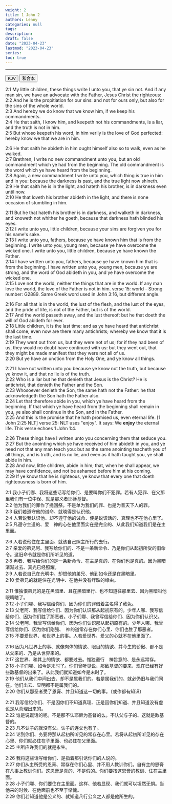 ```yaml
---
weight: 2
title: 1 John 2
authors: Lenny
categories: null
tags: 
description: 
draft: false
date: "2023-04-23"
lastmod: "2023-04-23"
series:
toc: true
---
```



<!--more-->
---

<!-- Tab links -->
<div class="tab">
  <button class="tablinks active" onclick="tablabel(event, 'english')">KJV</button>
  <button class="tablinks" onclick="tablabel(event, 'chinese')">和合本</button>
  
</div>

<!-- Tab content -->
<div id="english" class="tabcontent" style="display:block">

2:1 My little children, these things write I unto you, that ye sin not. And if any man sin, we have an advocate with the Father, Jesus Christ the righteous:  
2:2 And he is the propitiation for our sins: and not for ours only, but also for the sins of the whole world.  
2:3 And hereby we do know that we know him, if we keep his commandments.  
2:4 He that saith, I know him, and keepeth not his commandments, is a liar, and the truth is not in him.  
2:5 But whoso keepeth his word, in him verily is the love of God perfected: hereby know we that we are in him.  

2:6 He that saith he abideth in him ought himself also so to walk, even as he walked.  
2:7 Brethren, I write no new commandment unto you, but an old commandment which ye had from the beginning. The old commandment is the word which ye have heard from the beginning.  
2:8 Again, a new commandment I write unto you, which thing is true in him and in you: because the darkness is past, and the true light now shineth.  
2:9 He that saith he is in the light, and hateth his brother, is in darkness even until now.  
2:10 He that loveth his brother abideth in the light, and there is none occasion of stumbling in him.  

2:11 But he that hateth his brother is in darkness, and walketh in darkness, and knoweth not whither he goeth, because that darkness hath blinded his eyes.  
2:12 I write unto you, little children, because your sins are forgiven you for his name's sake.  
2:13 I write unto you, fathers, because ye have known him that is from the beginning. I write unto you, young men, because ye have overcome the wicked one. I write unto you, little children, because ye have known the Father.  
2:14 I have written unto you, fathers, because ye have known him that is from the beginning. I have written unto you, young men, because ye are strong, and the word of God abideth in you, and ye have overcome the wicked one.  
2:15 Love not the world, neither the things that are in the world. If any man love the world, the love of the Father is not in him. <a class ="marginnote">verse 15: world - Strong number: G2889.  Same Greek word used in John 3:16, but different angle.</a>  

2:16 For all that is in the world, the lust of the flesh, and the lust of the eyes, and the pride of life, is not of the Father, but is of the world.  
2:17 And the world passeth away, and the lust thereof: but he that doeth the will of God abideth for ever.  
2:18 Little children, it is the last time: and as ye have heard that antichrist shall come, even now are there many antichrists; whereby we know that it is the last time.  
2:19 They went out from us, but they were not of us; for if they had been of us, they would no doubt have continued with us: but they went out, that they might be made manifest that they were not all of us.  
2:20 But ye have an unction from the Holy One, and ye know all things.  

2:21 I have not written unto you because ye know not the truth, but because ye know it, and that no lie is of the truth.  
2:22 Who is a liar but he that denieth that Jesus is the Christ? He is antichrist, that denieth the Father and the Son.  
2:23 Whosoever denieth the Son, the same hath not the Father: he that acknowledgeth the Son hath the Father also.  
2:24 Let that therefore abide in you, which ye have heard from the beginning. If that which ye have heard from the beginning shall remain in you, ye also shall continue in the Son, and in the Father.  
2:25 And this is the promise that he hath promised us, even eternal life. [1 John 2:25 NLT] <a class ="marginnote">verse 25: NLT uses "enjoy". It says: We <b>enjoy</b> the eternal life.  This verse echoes 1 John 1:4.</a>  

2:26 These things have I written unto you concerning them that seduce you.  
2:27 But the anointing which ye have received of him abideth in you, and ye need not that any man teach you: but as the same anointing teacheth you of all things, and is truth, and is no lie, and even as it hath taught you, ye shall abide in him.  
2:28 And now, little children, abide in him; that, when he shall appear, we may have confidence, and not be ashamed before him at his coming.  
2:29 If ye know that he is righteous, ye know that every one that doeth righteousness is born of him.  
</div>

<div id="chinese" class="tabcontent">

2:1 我小子们哪、我将这些话写给你们、是要叫你们不犯罪。若有人犯罪、在父那里我们有一位中保、就是那义者耶稣基督。  
2:2 他为我们的罪作了挽回祭。不是单为我们的罪、也是为普天下人的罪。  
2:3 我们若遵守他的诫命、就晓得是认识他。  
2:4 人若说我认识他、却不遵守他的诫命、便是说谎话的、真理也不在他心里了。  
2:5 凡遵守主道的、爱　神的心在他里面实在是完全的、从此我们知道我们是在主里面。  

2:6 人若说他住在主里面、就该自己照主所行的去行。  
2:7 亲爱的弟兄阿、我写给你们的、不是一条新命令、乃是你们从起初所受的旧命令。这旧命令就是你们所听见的道。  
2:8 再者、我写给你们的是一条新命令、在主是真的、在你们也是真的。因为黑暗渐渐过去、真光已经照耀。  
2:9 人若说自己在光明中、却恨他的弟兄、他到如今还是在黑暗里。  
2:10 爱弟兄的就是住在光明中、在他并没有绊跌的缘由。  

2:11 惟独恨弟兄的是在黑暗里、且在黑暗里行、也不知道往那里去、因为黑暗叫他眼睛瞎了。  
2:12 小子们哪、我写信给你们、因为你们的罪借着主名得了赦免。  
2:13 父老阿、我写信给你们、因为你们认识那从起初原有的。少年人哪、我写信给你们、因为你们胜了那恶者。小子们哪、我曾写信给你们、因为你们认识父。  
2:14 父老阿、我曾写信给你们、因为你们认识那从起初原有的。少年人哪、我曾写信给你们、因为你们刚强、　神的道常存在你们心里、你们也胜了那恶者。  
2:15 不要爱世界、和世界上的事。人若爱世界、爱父的心就不在他里面了。  

2:16 因为凡世界上的事、就像肉体的情欲、眼目的情欲、并今生的骄傲、都不是从父来的、乃是从世界来的。  
2:17 这世界、和其上的情欲、都要过去。惟独遵行　神旨意的、是永远常存。  
2:18 小子们哪、如今是末时了。你们曾听见说、那敌基督的要来、现在已经有好些敌基督的出来了。从此我们就知道如今是末时了。  
2:19 他们从我们中间出去、却不是属我们的。若是属我们的、就必仍旧与我们同在。他们出去、显明都不是属我们的。  
2:20 你们从那圣者受了恩膏、并且知道这一切的事。〔或作都有知识〕  

2:21 我写信给你们、不是因你们不知道真理、正是因你们知道、并且知道没有虚谎是从真理出来的。  
2:22 谁是说谎话的呢。不是那不认耶稣为基督的么。不认父与子的、这就是敌基督的。  
2:23 凡不认子的就没有父。认子的连父也有了。  
2:24 论到你们、务要将那从起初所听见的常存在心里。若将从起初所听见的存在心里、你们就必住在子里面、也必住在父里面。  
2:25 主所应许我们的就是永生。  

2:26 我将这些话写给你们、是指着那引诱你们的人说的。  
2:27 你们从主所受的恩膏、常存在你们心里、并不用人教训你们。自有主的恩膏在凡事上教训你们。这恩膏是真的、不是假的。你们要按这恩膏的教训、住在主里面。  
2:28 小子们哪、你们要住在主里面。这样、他若显现、我们就可以坦然无惧。当他来的时候、在他面前也不至于惭愧。  
2:29 你们若知道他是公义的、就知道凡行公义之人都是他所生的。  
</div>